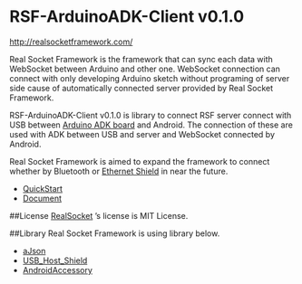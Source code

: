 RSF-ArduinoADK-Client v0.1.0
=====================
http://realsocketframework.com/
  
Real Socket Framework is the framework that can sync each data with WebSocket between Arduino and other one.
WebSocket connection can connect with only developing Arduino sketch 
without programing of server side cause of automatically connected server provided by Real Socket Framework.


RSF-ArduinoADK-Client v0.1.0 is library to connect RSF server connect 
with USB between [Arduino ADK board](http://arduino.cc/en/Main/ArduinoBoardADK) and Android.
The connection of these are used with ADK between USB and server and WebSocket connected by Android.


Real Socket Framework is aimed to expand the framework to connect 
whether by Bluetooth or [Ethernet Shield](http://arduino.cc/en/Main/ArduinoEthernetShield) in near the future.


* [QuickStart](https://github.com/RealSocketFramework/RSF-ArduinoADK-Client/wiki/QuickStart)
* [Document](https://github.com/RealSocketFramework/RSF-ArduinoADK-Client/wiki/Document)

##License
[RealSocket](https://github.com/RealSocketFramework/RSF-ArduinoADK-Client/tree/master/Arduino-Libraries/RealSocket)
’s license is MIT License.

##Library
Real Socket Framework is using library below.
* [aJson](https://github.com/interactive-matter/aJson)
* [USB_Host_Shield](https://github.com/felis/USB_Host_Shield)
* [AndroidAccessory](http://developer.android.com/tools/adk/adk2.html)

